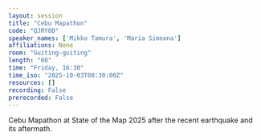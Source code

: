 ```yaml
---
layout: session
title: "Cebu Mapathon"
code: "QJRY8D"
speaker_names: ['Mikko Tamura', 'Maria Simeona']
affiliations: None
room: "Guiting-guiting"
length: "60"
time: "Friday, 16:30"
time_iso: "2025-10-03T08:30:00Z"
resources: []
recording: False
prerecorded: False
---
```


Cebu Mapathon at State of the Map 2025 after the recent earthquake and its aftermath.

